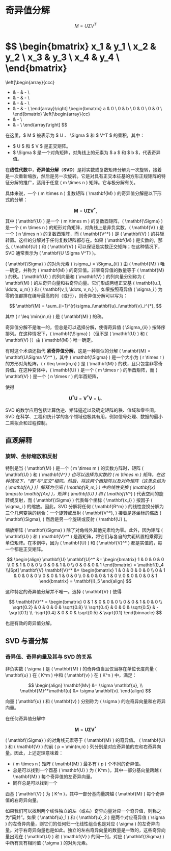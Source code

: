 # 奇异值分解

$$
M = U \Sigma V^T
$$

$$
\begin{bmatrix}
x_1 & y_1 \\
x_2 & y_2 \\
x_3 & y_3 \\
x_4 & y_4 \\
\end{bmatrix}
=
\left[\begin{array}{ccc}
- & - & - \\
- & - & - \\
- & - & - \\
- & - & - \\
\end{array}\right]
\begin{bmatrix}
a & 0 \\
0 & b \\
0 & 0 \\
0 & 0 \\
\end{bmatrix}
\left[\begin{array}{cc}
- & - \\
- & - \\
\end{array}\right]
$$

在这里，$ M $ 被表示为 $ U $、$ \Sigma $ 和 $ V^T $ 的乘积，其中：
- $ U $ 和 $ V $ 是正交矩阵。
- $ \Sigma $ 是一个对角矩阵，对角线上的元素为 $ a $ 和 $ b $，代表奇异值。

 在**线性代数**中，**奇异值分解**（**SVD**）是将实数或复数矩阵分解为一次旋转，接着是一次重新缩放，然后是另一次旋转。它是对具有正交本征基的方形正规矩阵的特征分解的推广，适用于任意 \( m \times n \) 矩阵。它与极分解有关。

具体来说，一个 \( m \times n \) 复数矩阵 \( \mathbf{M} \) 的奇异值分解是以下形式的分解：

$$
\mathbf{M} = \mathbf{U\Sigma V^*},
$$

其中 \( \mathbf{U} \) 是一个 \( m \times m \) 的复数酉矩阵，\( \mathbf{\Sigma} \) 是一个 \( m \times n \) 的矩形对角矩阵，对角线上是非负实数，\( \mathbf{V} \) 是一个 \( n \times n \) 的复数酉矩阵，而 \( \mathbf{V^*} \) 是 \( \mathbf{V} \) 的共轭转置。这样的分解对于任何复数矩阵都存在。如果 \( \mathbf{M} \) 是实数的，那么 \( \mathbf{U} \) 和 \( \mathbf{V} \) 可以保证是实数正交矩阵；在这种情况下，SVD 通常表示为 \( \mathbf{U \Sigma V^T} \)。

\( \mathbf{\Sigma} \) 的对角元素 \( \sigma_i = \Sigma_{ii} \) 由 \( \mathbf{M} \) 唯一确定，并称为 \( \mathbf{M} \) 的奇异值。非零奇异值的数量等于 \( \mathbf{M} \) 的秩。\( \mathbf{U} \) 的列向量和 \( \mathbf{V} \) 的列向量分别称为 \( \mathbf{M} \) 的左奇异向量和右奇异向量。它们形成两组正交基 \( \mathbf{u_1, \ldots, u_m} \) 和 \( \mathbf{v_1, \ldots, v_n,} \)，如果按照奇异值 \( \sigma_i \) 为零的值都排在编号最高的列（或行），则奇异值分解可以写为：

$$
\mathbf{M} = \sum_{i=1}^{r}\sigma_i\mathbf{u}_i\mathbf{v}_i^{*},
$$

其中 \( r \leq \min\{m,n\} \) 是 \( \mathbf{M} \) 的秩。

奇异值分解不是唯一的，但总是可以选择分解，使得奇异值 \( \Sigma_{ii} \) 按降序排列。在这种情况下，\( \mathbf{\Sigma} \)（但不是 \( \mathbf{U} \) 和 \( \mathbf{V} \)）由 \( \mathbf{M} \) 唯一确定。

有时这个术语还指代 **紧奇异值分解**，这是一种类似的分解 \( \mathbf{M} = \mathbf{U\Sigma V}^* \)，其中 \( \mathbf{\Sigma} \) 是一个大小为 \( r \times r \) 的方形对角矩阵，\( r \leq \min\{m,n\} \) 是 \( \mathbf{M} \) 的秩，且只包含非零奇异值。在这种变体中，\( \mathbf{U} \) 是一个 \( m \times r \) 的半酉矩阵，而 \( \mathbf{V} \) 是一个 \( n \times r \) 的半酉矩阵，

使得

$$
\mathbf{U^* U} = \mathbf{V^* V} = \mathbf{I_r}.
$$

SVD 的数学应用包括计算伪逆、矩阵逼近以及确定矩阵的秩、值域和零空间。SVD 在科学、工程和统计学的各个领域也极其有用，例如信号处理、数据的最小二乘拟合和过程控制。

## 直观解释

### 旋转、坐标缩放和反射

特别是当 \( \mathbf{M} \) 是一个 \( m \times m \) 的实数方阵时，矩阵 \( \mathbf{U} \) 和 \( \mathbf{V^*} \) 也可以选择为实数的 \( m \times m \) 矩阵。在这种情况下，“酉”与“正交”相同。然后，将这两个酉矩阵以及对角矩阵（这里总结为 \( \mathbf{A,} \)）解释为空间 \( \mathbf{R_m,} \) 中的线性变换 \( \mathbf{x} \mapsto \mathbf{Ax} \)，矩阵 \( \mathbf{U} \) 和 \( \mathbf{V^*} \) 代表空间的旋转或反射，而 \( \mathbf{\Sigma} \) 代表每个坐标 \( \mathbf{x_i} \) 按因子 \( \sigma_i \) 的缩放。因此，SVD 分解将任何 \( \mathbf{R^m} \) 的线性变换分解为三个几何变换的组合：一个旋转或反射 \( \mathbf{V^*}, \) 接着是逐坐标的缩放 \( \mathbf{\Sigma}, \) 然后是另一个旋转或反射 \( \mathbf{U} \)。

缩放矩阵 \( \mathbf{\Sigma} \) 除了对角线外其他元素均为零。此外，因为矩阵 \( \mathbf{U} \) 和 \( \mathbf{V}^* \) 是酉矩阵，将它们与各自的共轭转置相乘得到单位矩阵。在本例中，因为 \( \mathbf{U} \) 和 \( \mathbf{V}^* \) 都是实值的，每一个都是正交矩阵。

$$
\begin{align}
  \mathbf{U} \mathbf{U}^* &=
  \begin{bmatrix}
    1 & 0 & 0 & 0 \\
    0 & 1 & 0 & 0 \\
    0 & 0 & 1 & 0 \\
    0 & 0 & 0 & 1
  \end{bmatrix} = \mathbf{I}_4 \\[6pt]
  \mathbf{V} \mathbf{V}^* &=
  \begin{bmatrix}
    1 & 0 & 0 & 0 & 0 \\
    0 & 1 & 0 & 0 & 0 \\
    0 & 0 & 1 & 0 & 0 \\
    0 & 0 & 0 & 1 & 0 \\
    0 & 0 & 0 & 0 & 1
  \end{bmatrix} = \mathbf{I}_5
\end{align}
$$

这种特定的奇异值分解并不唯一。选择 \( \mathbf{V} \) 使得

$$
\mathbf{V}^* = \begin{bmatrix}
         0 & 1 & 0 & 0 & 0 \\
         0 & 0 & 1 & 0 & 0 \\
  \sqrt{0.2} & 0 & 0 & 0 & \sqrt{0.8} \\
  \sqrt{0.4} & 0 & 0 & \sqrt{0.5} & -\sqrt{0.1} \\
  -\sqrt{0.4} & 0 & 0 & \sqrt{0.5} & \sqrt{0.1}
\end{binnacle}
$$

也是有效的奇异值分解。

## SVD 与谱分解

### 奇异值、奇异向量及其与 SVD 的关系

非负实数 \( \sigma \) 是 \( \mathbf{M} \) 的奇异值当且仅当存在单位长度向量 \( \mathbf{u} \) 在 \( K^m \) 中和 \( \mathbf{v} \) 在 \( K^n \) 中，满足：

$$
\begin{align}
\mathbf{Mv} &= \sigma \mathbf{u}, \\
\mathbf{M}^*\mathbf{u} &= \sigma \mathbf{v}.
\end{align}
$$

向量 \( \mathbf{u} \) 和 \( \mathbf{v} \) 分别称为 \( \sigma \) 的左奇异向量和右奇异向量。

在任何奇异值分解中

$$
\mathbf{M} = \mathbf{U} \mathbf{\Sigma} \mathbf{V}^*
$$

\( \mathbf{\Sigma} \) 的对角线元素等于 \( \mathbf{M} \) 的奇异值。 \( \mathbf{U} \) 和 \( \mathbf{V} \) 的前 \( p = \min(m,n) \) 列分别是对应奇异值的左和右奇异向量。因此，上述定理意味着：

- \( m \times n \) 矩阵 \( \mathbf{M} \) 最多有 \( p \) 个不同的奇异值。
- 总是可以找到一个酉基 \( \mathbf{U} \) 为 \( K^m \)，其中一部分基向量跨越 \( \mathbf{M} \) 每个奇异值的左奇异向量。
- 同样总是可以找到一个

酉基 \( \mathbf{V} \) 为 \( K^n \)，其中一部分基向量跨越 \( \mathbf{M} \) 每个奇异值的右奇异向量。

如果我们可以找到两个线性独立的左（或右）奇异向量对应一个奇异值，则称之为“简并”。如果 \( \mathbf{u}_1 \) 和 \( \mathbf{u}_2 \) 是两个对应奇异值 \( \sigma \) 的左奇异向量，则它们的任何归一化线性组合也是对应 \( \sigma \) 的左奇异向量。对于右奇异向量也是如此。独立的左右奇异向量的数量是一致的，这些奇异向量出现在 \( \mathbf{U} \) 和 \( \mathbf{V} \) 的同一列，对应 \( \mathbf{\Sigma} \) 中所有具有相同值 \( \sigma \) 的对角元素。